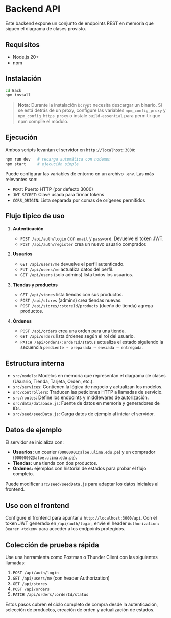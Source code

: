 # Backend API

Este backend expone un conjunto de endpoints REST en memoria que siguen el diagrama de clases provisto.

## Requisitos

- Node.js 20+
- npm

## Instalación

```bash
cd Back
npm install
```

> **Nota:** Durante la instalación `bcrypt` necesita descargar un binario. Si se está detrás de un proxy, configure las variables `npm_config_proxy` y `npm_config_https_proxy` o instale `build-essential` para permitir que npm compile el módulo.

## Ejecución

Ambos scripts levantan el servidor en `http://localhost:3000`:

```bash
npm run dev   # recarga automática con nodemon
npm start     # ejecución simple
```

Puede configurar las variables de entorno en un archivo `.env`. Las más relevantes son:

- `PORT`: Puerto HTTP (por defecto 3000)
- `JWT_SECRET`: Clave usada para firmar tokens
- `CORS_ORIGIN`: Lista separada por comas de orígenes permitidos

## Flujo típico de uso

1. **Autenticación**
   - `POST /api/auth/login` con `email` y `password`. Devuelve el token JWT.
   - `POST /api/auth/register` crea un nuevo usuario comprador.

2. **Usuarios**
   - `GET /api/users/me` devuelve el perfil autenticado.
   - `PUT /api/users/me` actualiza datos del perfil.
   - `GET /api/users` (solo admins) lista todos los usuarios.

3. **Tiendas y productos**
   - `GET /api/stores` lista tiendas con sus productos.
   - `POST /api/stores` (admins) crea tiendas nuevas.
   - `POST /api/stores/:storeId/products` (dueño de tienda) agrega productos.

4. **Órdenes**
   - `POST /api/orders` crea una orden para una tienda.
   - `GET /api/orders` lista órdenes según el rol del usuario.
   - `PATCH /api/orders/:orderId/status` actualiza el estado siguiendo la secuencia `pendiente → preparada → enviada → entregada`.

## Estructura interna

- `src/models`: Modelos en memoria que representan el diagrama de clases (Usuario, Tienda, Tarjeta, Orden, etc.).
- `src/services`: Contienen la lógica de negocio y actualizan los modelos.
- `src/controllers`: Traducen las peticiones HTTP a llamadas de servicio.
- `src/routes`: Define los endpoints y middlewares de autorización.
- `src/data/database.js`: Fuente de datos en memoria y generadores de IDs.
- `src/seed/seedData.js`: Carga datos de ejemplo al iniciar el servidor.

## Datos de ejemplo

El servidor se inicializa con:

- **Usuarios:** un courier (`00000001@aloe.ulima.edu.pe`) y un comprador (`00000002@aloe.ulima.edu.pe`).
- **Tiendas:** una tienda con dos productos.
- **Órdenes:** ejemplos con historial de estados para probar el flujo completo.

Puede modificar `src/seed/seedData.js` para adaptar los datos iniciales al frontend.

## Uso con el frontend

Configure el frontend para apuntar a `http://localhost:3000/api`. Con el token JWT generado en `/api/auth/login`, envíe el header `Authorization: Bearer <token>` para acceder a los endpoints protegidos.

## Colección de pruebas rápida

Use una herramienta como Postman o Thunder Client con las siguientes llamadas:

1. `POST /api/auth/login`
2. `GET /api/users/me` (con header Authorization)
3. `GET /api/stores`
4. `POST /api/orders`
5. `PATCH /api/orders/:orderId/status`

Estos pasos cubren el ciclo completo de compra desde la autenticación, selección de productos, creación de orden y actualización de estados.

